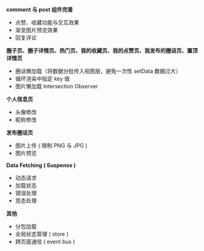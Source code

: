 **comment 与 post 组件完善**

* 点赞、收藏功能与交互效果
* 渐变图片预览效果
* 回复评论

**圈子页、圈子详情页、热门页、我的收藏页、我的点赞页、我发布的圈话页、置顶详情页** 

* 圈话懒加载（将数据分批传入视图层，避免一次性 setData 数据过大）
* 循环渲染中指定 key 值
* 图片懒加载 Intersection Observer

**个人信息页**

* 头像修改
* 昵称修改

**发布圈话页**

* 图片上传 ( 限制 PNG 与 JPG )
* 图片预览

**Data Fetching ( Suspense )**

* 动态请求
* 加载状态
* 错误处理
* 竞态处理

**其他**

* 分包加载
* 全局状态管理 ( store )
* 跨页面通信 ( event bus )


